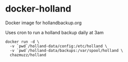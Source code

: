 # docker-holland
Docker image for hollandbackup.org

Uses cron to run a holland backup daily at 3am


```
docker run -d \
  -v `pwd`/holland-data/config:/etc/holland \
  -v `pwd`/holland-data/backups:/var/spool/holland \
  chazmuzz/holland 
```
